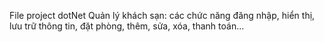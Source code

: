 File project dotNet Quản lý khách sạn: các chức năng đăng nhập, hiển thị, lưu trữ thông tin, đặt phòng, thêm, sửa, xóa, thanh toán...
